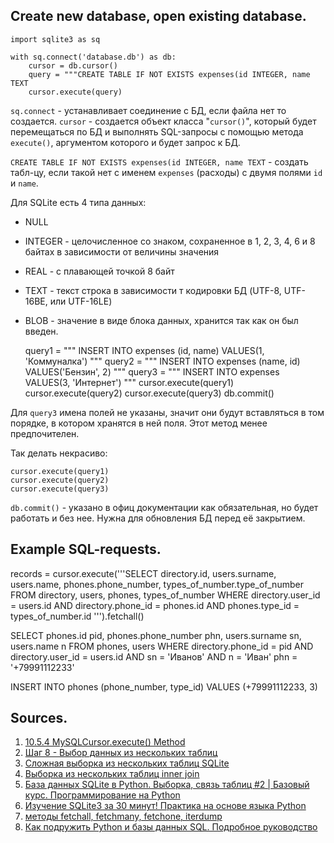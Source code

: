 ## Create new database, open existing database.

	import sqlite3 as sq
	
	with sq.connect('database.db') as db:
		cursor = db.cursor()
		query = """CREATE TABLE IF NOT EXISTS expenses(id INTEGER, name TEXT
		cursor.execute(query)


`sq.connect` - устанавливает соединение с БД, если файла нет то создается.
`cursor` - создается объект класса "`cursor()`", который будет перемещаться по БД и выполнять 
SQL-запросы с помощью метода `execute()`, аргументом которого и будет запрос к БД.

`CREATE TABLE IF NOT EXISTS expenses(id INTEGER, name TEXT` - создать табл-цу, если такой нет 
с именем `expenses` (расходы) с двумя полями `id` и `name`.

Для SQLite есть 4 типа данных:
- NULL
- INTEGER - целочисленное со знаком, сохраненное в 1, 2, 3, 4, 6 и 8 байтах в зависимости от 
величины значения
- REAL - с плавающей точкой 8 байт
- TEXT - текст строка в зависимости т кодировки БД (UTF-8, UTF-16BE, или UTF-16LE)
- BLOB - значение в виде блока данных, хранится так как он был введен.

	query1 = """ INSERT INTO expenses (id, name) VALUES(1, 'Коммуналка') """
	query2 = """ INSERT INTO expenses (name, id) VALUES('Бензин', 2) """
	query3 = """ INSERT INTO expenses VALUES(3, 'Интернет') """
	cursor.execute(query1)
	cursor.execute(query2)
	cursor.execute(query3)
	db.commit()
	
Для `query3` имена полей не указаны, значит они будут вставляться в том порядке, в котором
хранятся в ней поля. Этот метод менее предпочителен.

Так делать некрасиво:

	cursor.execute(query1)
	cursor.execute(query2)
	cursor.execute(query3)
	
`db.commit()` - указано в офиц документации как обязательная, но будет работать и без нее. 
Нужна для обновления БД перед её закрытием.


## Example SQL-requests.

records = cursor.execute('''SELECT directory.id, users.surname, users.name, phones.phone_number,
                                types_of_number.type_of_number
                                FROM directory, users, phones, types_of_number
                                WHERE directory.user_id = users.id AND directory.phone_id = phones.id AND
                                phones.type_id = types_of_number.id ''').fetchall()

SELECT
	phones.id pid,
	phones.phone_number phn,
	users.surname sn,
	users.name n
FROM
	phones,
	users
WHERE
	directory.phone_id = pid
	AND
	directory.user_id = users.id
	AND
	sn = 'Иванов'
	AND n = 'Иван' phn = '+79991112233'

INSERT INTO phones (phone_number, type_id) VALUES (+79991112233, 3)

## Sources.

1. [10.5.4 MySQLCursor.execute() Method](https://dev.mysql.com/doc/connector-python/en/connector-python-api-mysqlcursor-execute.html)
2. [Шаг 8 - Выбор данных из нескольких таблиц](https://firststeps.ru/sql/r.php?8)
3. [Сложная выборка из нескольких таблиц SQLite](https://ru.stackoverflow.com/questions/452783/%d0%a1%d0%bb%d0%be%d0%b6%d0%bd%d0%b0%d1%8f-%d0%b2%d1%8b%d0%b1%d0%be%d1%80%d0%ba%d0%b0-%d0%b8%d0%b7-%d0%bd%d0%b5%d1%81%d0%ba%d0%be%d0%bb%d1%8c%d0%ba%d0%b8%d1%85-%d1%82%d0%b0%d0%b1%d0%bb%d0%b8%d1%86-sqlite?rq=1)
4. [Выборка из нескольких таблиц inner join](https://ru.stackoverflow.com/questions/851628/%D0%92%D1%8B%D0%B1%D0%BE%D1%80%D0%BA%D0%B0-%D0%B8%D0%B7-%D0%BD%D0%B5%D1%81%D0%BA%D0%BE%D0%BB%D1%8C%D0%BA%D0%B8%D1%85-%D1%82%D0%B0%D0%B1%D0%BB%D0%B8%D1%86-inner-join)
5. [База данных SQLite в Python. Выборка, связь таблиц #2 | Базовый курс. Программирование на Python](https://www.youtube.com/watch?v=gm0p517EG7o&list=PLAMm2eUmBSn0oIY4MyyzGZY9ebtbZSHw0&index=30)
6. [Изучение SQLite3 за 30 минут! Практика на основе языка Python](https://www.youtube.com/watch?v=bmQPy89IZNk)
7. [методы fetchall, fetchmany, fetchone, iterdump](https://proproprogs.ru/modules/metody-fetchall-fetchmany-fetchone-iterdump)
8. [Как подружить Python и базы данных SQL. Подробное руководство](https://proglib.io/p/kak-podruzhit-python-i-bazy-dannyh-sql-podrobnoe-rukovodstvo-2020-02-27)


